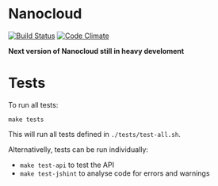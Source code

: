 # Nanocloud

[![Build Status](https://travis-ci.org/Nanocloud/nanocloud.svg?branch=master)](https://travis-ci.org/Nanocloud/nanocloud) [![Code Climate](https://codeclimate.com/github/Nanocloud/nanocloud/badges/gpa.svg)](https://codeclimate.com/github/Nanocloud/nanocloud)

**Next version of Nanocloud still in heavy develoment**

# Tests

To run all tests:

````
make tests
````

This will run all tests defined in `./tests/test-all.sh`.

Alternativelly, tests can be run individually:

- `make test-api` to test the API
- `make test-jshint` to analyse code for errors and warnings
